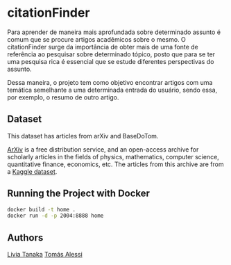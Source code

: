 # citationFinder
Para aprender de maneira mais aprofundada sobre determinado assunto é comum que se procure artigos acadêmicos sobre o mesmo. O citationFinder surge da importância de obter mais de uma fonte de referência ao pesquisar sobre determinado tópico, posto que para se ter uma pesquisa rica é essencial que se estude diferentes perspectivas do assunto. 

Dessa maneira, o projeto tem como objetivo encontrar artigos com uma temática semelhante a uma determinada entrada do usuário, sendo essa, por exemplo, o resumo de outro artigo.

## Dataset

This dataset has articles from arXiv and BaseDoTom.

[ArXiv](https://arxiv.org/) is a free distribution service, and an open-access archive for scholarly articles in the fields of physics, mathematics, computer science, quantitative finance, economics, etc. The articles from this archive are from a [Kaggle dataset](https://www.kaggle.com/datasets/Cornell-University/arxiv).

## Running the Project with Docker

```bash
docker build -t home .
docker run -d -p 2004:8888 home
```


## Authors
[Livia Tanaka](https://github.com/liviatanaka)
[Tomás Alessi](https://github.com/alessitomas)